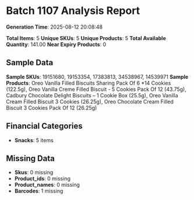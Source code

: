 # Batch 1107 Analysis Report

**Generation Time**: 2025-08-12 20:08:48

**Total Items**: 5
**Unique SKUs**: 5
**Unique Products**: 5
**Total Available Quantity**: 141.00
**Near Expiry Products**: 0

## Sample Data
**Sample SKUs**: 19151680, 19153354, 17383813, 34538967, 14539971
**Sample Products**: Oreo Vanilla Filled Biscuits Sharing Pack Of 6 *14 Cookies (122.5g), Oreo Vanilla Creme Filled Biscuit - 5 Cookies Pack Of 12 (43.75g), Cadbury Chocolate Delight Biscuits – 1 Cookie Box (25.5g), Oreo Vanilla Cream Filled Biscuit 3 Cookies (26.25g), Oreo Chocolate Cream Filled Biscuit 3 Cookies Pack Of 12 (26.25g)

## Financial Categories
- **Snacks**: 5 items

## Missing Data
- **Skus**: 0 missing
- **Product_ids**: 0 missing
- **Product_names**: 0 missing
- **Barcodes**: 1 missing
